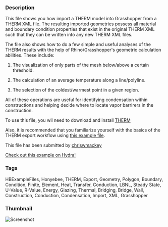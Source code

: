### Description 
This file shows you how import a THERM model into Grasshopper from a THERM XML file. The resulting imported geometries possess all material and boundary condition properties that exist in the original THERM XML such that they can be written into any new THERM XML files.
The file also shows how to do a few simple and useful analyses of the THERM results with the help of Rhino/Grasshopper's geometric calculation abilities.  These include:
1) The visualization of only parts of the mesh below/above a certain threshold.
2) The calculation of an average temperature along a line/polyline.
3) The selection of the coldest/warmest point in a given region.
All of these operations are useful for identifying condensation within constructions and helping decide where to locate vapor barrirers in the construction.
To use this file, you wil need to download and install [THERM](https://windows.lbl.gov/software/therm)
 Also, it is recommended that you familiarize yourself with the basics of the THERM export workflow using [this example file](http://hydrashare.github.io/hydra/viewer?owner=chriswmackey&fork=hydra_2&id=THERM_Export_Workflow).

This file has been submitted by [chriswmackey](https://github.com/chriswmackey)

[Check out this example on Hydra!](http://hydrashare.github.io/hydra/viewer?owner=chriswmackey&fork=hydra_2&id=Import_THERM_Model)
### Tags 
HBExampleFiles, Honyebee, THERM, Export, Geometry, Polygon, Boundary, Condition, Finite, Element, Heat, Transfer, Conduction, LBNL, Steady State, U-Value, R-Value, Energy, Glazing, Thermal, Bridging, Bridge, Wall, Construction, Conduction, Condensation, Import, XML, Grasshopper
### Thumbnail 
![Screenshot](https://raw.githubusercontent.com/chriswmackey/hydra/master/Import_THERM_Model/thumbnail.png)
